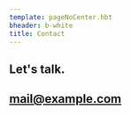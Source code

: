 ```yaml
---
template: pageNoCenter.hbt
bheader: b-white
title: Contact
---
```


<div class="lead-bottom">
  <section>
    <h1>Let's talk.</h1>
    <h2><a href="mailto:mail@example.com" class="email">mail@example.com</a></h2>
  </section>
</div>

